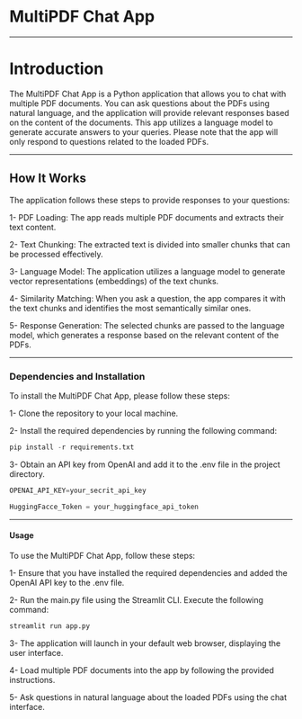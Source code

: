 # MultiPDF Chat App
------------------------------------------------------------------------------

# Introduction
The MultiPDF Chat App is a Python application that allows you to chat with multiple PDF documents. You can ask questions about the PDFs using natural language, and the application will provide relevant responses based on the content of the documents. This app utilizes a language model to generate accurate answers to your queries. Please note that the app will only respond to questions related to the loaded PDFs.

------------------------------------------------------------------------------
## How It Works
 The application follows these steps to provide responses to your questions:

1- PDF Loading: The app reads multiple PDF documents and extracts their text content.

2- Text Chunking: The extracted text is divided into smaller chunks that can be processed effectively.

3- Language Model: The application utilizes a language model to generate vector representations (embeddings) of the text chunks.

4- Similarity Matching: When you ask a question, the app compares it with the text chunks and identifies the most semantically similar ones.

5- Response Generation: The selected chunks are passed to the language model, which generates a response based on the relevant content of the PDFs.

-------------------------------------------------------------------------------
### Dependencies and Installation
To install the MultiPDF Chat App, please follow these steps:

1- Clone the repository to your local machine.

2- Install the required dependencies by running the following command:

```python
pip install -r requirements.txt
```
3- Obtain an API key from OpenAI and add it to the .env file in the project directory.

```python
OPENAI_API_KEY=your_secrit_api_key
```

```python
HuggingFacce_Token = your_huggingface_api_token
```
-------------------------------------------------------------------------------
#### Usage
To use the MultiPDF Chat App, follow these steps:

1- Ensure that you have installed the required dependencies and added the OpenAI API key to the .env file.

2- Run the main.py file using the Streamlit CLI. Execute the following command:

```python
streamlit run app.py
```
3- The application will launch in your default web browser, displaying the user interface.

4- Load multiple PDF documents into the app by following the provided instructions.

5- Ask questions in natural language about the loaded PDFs using the chat interface.